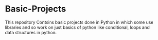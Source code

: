# Basic-Projects 
This repository Contsins basic projects done in Python in which some use libraries and so work on just basics of python like conditional, loops and data structures in python.
